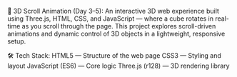 🌌 3D Scroll Animation (Day 3–5):
An interactive 3D web experience built using Three.js, HTML, CSS, and JavaScript — where a cube rotates in real-time as you scroll through the page.
This project explores scroll-driven animations and dynamic control of 3D objects in a lightweight, responsive setup.

🛠️ Tech Stack:
HTML5 — Structure of the web page
CSS3 — Styling and layout
JavaScript (ES6) — Core logic
Three.js (r128) — 3D rendering library
